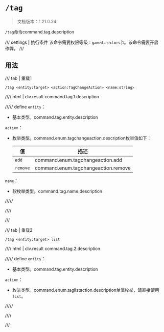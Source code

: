 # `/tag`

> 文档版本：1.21.0.24

`/tag`命令command.tag.description

/// settings | 执行条件
该命令需要权限等级：`gamedirectors`|`1`。该命令需要开启作弊。
///

## 用法

/// tab | 重载1
```mcfunction
/tag <entity:target> <action:TagChangeAction> <name:string>
```

//// html | div.result
command.tag.1.description

///// define
`entity`：<!-- md:samp target -->

- 基本类型。command.tag.entity.description

`action`：<!-- md:samp TagChangeAction -->

- 枚举类型。command.enum.tagchangeaction.description枚举值如下：

  |值|描述|
  |---|---|
  |`add`|command.enum.tagchangeaction.add|
  |`remove`|command.enum.tagchangeaction.remove|


`name`：<!-- md:samp TagValues -->

- 软枚举类型。command.tag.name.description


/////

////

///

/// tab | 重载2
```mcfunction
/tag <entity:target> list
```

//// html | div.result
command.tag.2.description

///// define
`entity`：<!-- md:samp target -->

- 基本类型。command.tag.entity.description

`action`：<!-- md:samp TagListAction -->

- 枚举类型。command.enum.taglistaction.description单值枚举，请直接使用`list`。


/////

////

///
